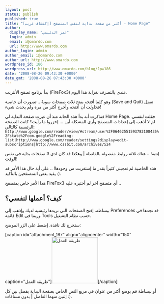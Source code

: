 ```yaml
---
layout: post
status: publish
published: true
title: "أكثر من صفحة بداية لنفس المتصفح [إكتشاف غريب] - Home Page"
author:
  display_name: "عمر الدليمي"
  login: admin
  email: i@omardo.com
  url: http://www.omardo.com
author_login: admin
author_email: i@omardo.com
author_url: http://www.omardo.com
wordpress_id: 186
wordpress_url: http://www.omardo.com/blog/?p=186
date: '2008-08-26 09:43:30 +0000'
date_gmt: '2008-08-26 07:43:30 +0000'
---
```

<p>بدأ برنامج تصفح الأنترنت (FireFox3) عندي بالتصرف بغرابة هذا اليوم.</p>
<p>وهو كلما أفتحه يفتح ثلاث صفحات سويةً .. تصورت أن خاصية (Save and Quit) تعمل فحاولت أن أفتحه وأخرج أكثر من مرة ولم يحدث شيء!</p>
<p>فتذكرت أنه بدأ هذه الحالة منذ أن غيرت صفحة البداية لي Home Page، فقلت لنفسي لم لا أذهب إلى إعدادات المتصفح وأرى المشكلة أين ... إحزروا ما رأيت؟ كانت الصفحة الرئيسية كالتالي:<!--more--><br />
<code>http://www.google.com/reader/view/#stream/user%2F06462551593783108435%2Fstate%2Fcom.google%2Freading-list|http://www.google.com/reader/settings?display=edit-subscriptions|http://www.cssbit.com/archives/524</code></p>
<p>إنتبه! .. هناك ثلاثة روابط مفصولة بالفاصلة | وهكذا قد كان لدي 3 صفحات بداية في نفس الوقت!</p>
<p>هذه الخاصية لم تعجبني كثيراً بقدر ما إستغربت من وجودها! .. على أية حال هذا الأمر قد يفيد بعض المتصفحين بالتأكيد :).</p>
<p>هذا الأمر خاص بمتصفح FireFox3 أي متصفح آخر لم أختبره عليه ..</p>
<h2>كيف؟ أعملها لنفسي؟</h2>
<p>ببساطة. إفتح الصفحات التي تريدها رئيسية لديك وإذهب إلى Preferences قد تجدها في قائمة Edit وربما في Tools حسب نظام التشغيل.</p>
<p>ستخرج لك نافذة. إضغط على الزر الموضح:</p>
<p>[caption id="attachment_187" align="aligncenter" width="150" caption="طريقة العمل"]<a href="http://www.omardo.com/blog/wp-content/uploads/firefox3-home-page.png"><img class="size-thumbnail wp-image-187" title="طريقة العمل" src="http://www.omardo.com/blog/wp-content/uploads/firefox3-home-page-150x150.png" alt="طريقة العمل" width="150" height="150" /></a>[/caption]</p>
<p>أو ببساطة قم بوضع أكثر من عنوان في مربع النص الخاص بصفحة البداية يفصل بين كل إثنين منهما الفاصل | بدون مسافات :).</p>
